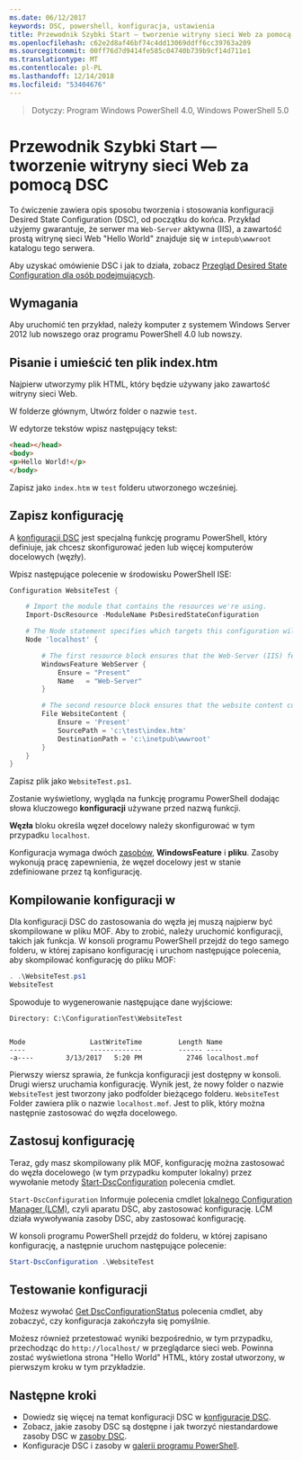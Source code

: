 ```yaml
---
ms.date: 06/12/2017
keywords: DSC, powershell, konfiguracja, ustawienia
title: Przewodnik Szybki Start — tworzenie witryny sieci Web za pomocą DSC
ms.openlocfilehash: c62e2d8af46bf74c4dd13069ddff6cc39763a209
ms.sourcegitcommit: 00ff76d7d9414fe585c04740b739b9cf14d711e1
ms.translationtype: MT
ms.contentlocale: pl-PL
ms.lasthandoff: 12/14/2018
ms.locfileid: "53404676"
---
```

> Dotyczy: Program Windows PowerShell 4.0, Windows PowerShell 5.0

# <a name="quickstart---create-a-website-with-dsc"></a>Przewodnik Szybki Start — tworzenie witryny sieci Web za pomocą DSC

To ćwiczenie zawiera opis sposobu tworzenia i stosowania konfiguracji Desired State Configuration (DSC), od początku do końca.
Przykład użyjemy gwarantuje, że serwer ma `Web-Server` aktywna (IIS), a zawartość prostą witrynę sieci Web "Hello World" znajduje się w `intepub\wwwroot` katalogu tego serwera.

Aby uzyskać omówienie DSC i jak to działa, zobacz [Przegląd Desired State Configuration dla osób podejmujących](../overview/decisionMaker.md).

## <a name="requirements"></a>Wymagania

Aby uruchomić ten przykład, należy komputer z systemem Windows Server 2012 lub nowszego oraz programu PowerShell 4.0 lub nowszy.

## <a name="write-and-place-the-indexhtm-file"></a>Pisanie i umieścić ten plik index.htm

Najpierw utworzymy plik HTML, który będzie używany jako zawartość witryny sieci Web.

W folderze głównym, Utwórz folder o nazwie `test`.

W edytorze tekstów wpisz następujący tekst:

```html
<head></head>
<body>
<p>Hello World!</p>
</body>
```

Zapisz jako `index.htm` w `test` folderu utworzonego wcześniej.

## <a name="write-the-configuration"></a>Zapisz konfigurację

A [konfiguracji DSC](../configurations/configurations.md) jest specjalną funkcję programu PowerShell, który definiuje, jak chcesz skonfigurować jeden lub więcej komputerów docelowych (węzły).

Wpisz następujące polecenie w środowisku PowerShell ISE:

```powershell
Configuration WebsiteTest {

    # Import the module that contains the resources we're using.
    Import-DscResource -ModuleName PsDesiredStateConfiguration

    # The Node statement specifies which targets this configuration will be applied to.
    Node 'localhost' {

        # The first resource block ensures that the Web-Server (IIS) feature is enabled.
        WindowsFeature WebServer {
            Ensure = "Present"
            Name   = "Web-Server"
        }

        # The second resource block ensures that the website content copied to the website root folder.
        File WebsiteContent {
            Ensure = 'Present'
            SourcePath = 'c:\test\index.htm'
            DestinationPath = 'c:\inetpub\wwwroot'
        }
    }
}
```

Zapisz plik jako `WebsiteTest.ps1`.

Zostanie wyświetlony, wygląda na funkcję programu PowerShell dodając słowa kluczowego **konfiguracji** używane przed nazwą funkcji.

**Węzła** bloku określa węzeł docelowy należy skonfigurować w tym przypadku `localhost`.

Konfiguracja wymaga dwóch [zasobów](../resources/resources.md), **WindowsFeature** i **pliku**.
Zasoby wykonują pracę zapewnienia, że węzeł docelowy jest w stanie zdefiniowane przez tą konfigurację.

## <a name="compile-the-configuration"></a>Kompilowanie konfiguracji w

Dla konfiguracji DSC do zastosowania do węzła jej muszą najpierw być skompilowane w pliku MOF.
Aby to zrobić, należy uruchomić konfiguracji, takich jak funkcja.
W konsoli programu PowerShell przejdź do tego samego folderu, w której zapisano konfigurację i uruchom następujące polecenia, aby skompilować konfigurację do pliku MOF:

```powershell
. .\WebsiteTest.ps1
WebsiteTest
```

Spowoduje to wygenerowanie następujące dane wyjściowe:

```
Directory: C:\ConfigurationTest\WebsiteTest


Mode                LastWriteTime         Length Name
----                -------------         ------ ----
-a----        3/13/2017   5:20 PM           2746 localhost.mof
```

Pierwszy wiersz sprawia, że funkcja konfiguracji jest dostępny w konsoli.
Drugi wiersz uruchamia konfigurację.
Wynik jest, że nowy folder o nazwie `WebsiteTest` jest tworzony jako podfolder bieżącego folderu.
`WebsiteTest` Folder zawiera plik o nazwie `localhost.mof`.
Jest to plik, który można następnie zastosować do węzła docelowego.

## <a name="apply-the-configuration"></a>Zastosuj konfigurację

Teraz, gdy masz skompilowany plik MOF, konfigurację można zastosować do węzła docelowego (w tym przypadku komputer lokalny) przez wywołanie metody [Start-DscConfiguration](/powershell/module/psdesiredstateconfiguration/start-dscconfiguration) polecenia cmdlet.

`Start-DscConfiguration` Informuje polecenia cmdlet [lokalnego Configuration Manager (LCM)](../managing-nodes/metaConfig.md), czyli aparatu DSC, aby zastosować konfigurację.
LCM działa wywoływania zasoby DSC, aby zastosować konfigurację.

W konsoli programu PowerShell przejdź do folderu, w której zapisano konfigurację, a następnie uruchom następujące polecenie:

```powershell
Start-DscConfiguration .\WebsiteTest
```

## <a name="test-the-configuration"></a>Testowanie konfiguracji

Możesz wywołać [Get DscConfigurationStatus](/powershell/module/psdesiredstateconfiguration/get-dscconfigurationstatus) polecenia cmdlet, aby zobaczyć, czy konfiguracja zakończyła się pomyślnie.

Możesz również przetestować wyniki bezpośrednio, w tym przypadku, przechodząc do `http://localhost/` w przeglądarce sieci web.
Powinna zostać wyświetlona strona "Hello World" HTML, który został utworzony, w pierwszym kroku w tym przykładzie.

## <a name="next-steps"></a>Następne kroki

- Dowiedz się więcej na temat konfiguracji DSC w [konfiguracje DSC](../configurations/configurations.md).
- Zobacz, jakie zasoby DSC są dostępne i jak tworzyć niestandardowe zasoby DSC w [zasoby DSC](../resources/resources.md).
- Konfiguracje DSC i zasoby w [galerii programu PowerShell](https://www.powershellgallery.com/).

